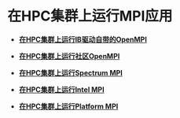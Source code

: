 # 在HPC集群上运行MPI应用<a name="ZH-CN_TOPIC_0063506959"></a>

-   **[在HPC集群上运行IB驱动自带的OpenMPI](在HPC集群上运行IB驱动自带的OpenMPI.md)**  

-   **[在HPC集群上运行社区OpenMPI](在HPC集群上运行社区OpenMPI.md)**  

-   **[在HPC集群上运行Spectrum MPI](在HPC集群上运行Spectrum-MPI.md)**  

-   **[在HPC集群上运行Intel MPI](在HPC集群上运行Intel-MPI.md)**  

-   **[在HPC集群上运行Platform MPI](在HPC集群上运行Platform-MPI.md)**  


